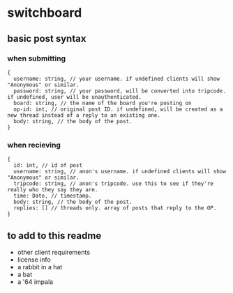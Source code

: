 # switchboard

## basic post syntax

### when submitting

    {
      username: string, // your username. if undefined clients will show "Anonymous" or similar.
      password: string, // your password, will be converted into tripcode. if undefined, user will be unauthenticated.
      board: string, // the name of the board you're posting on
      op-id: int, // original post ID. if undefined, will be created as a new thread instead of a reply to an existing one.
      body: string, // the body of the post.
    }

### when recieving

    {
      id: int, // id of post
      username: string, // anon's username. if undefined clients will show "Anonymous" or similar.
      tripcode: string, // anon's tripcode. use this to see if they're really who they say they are.
      time: Date, // timestamp.
      body: string, // the body of the post.
      replies: [] // threads only. array of posts that reply to the OP.
    }

## to add to this readme

* other client requirements
* license info
* a rabbit in a hat
* a bat
* a '64 impala
